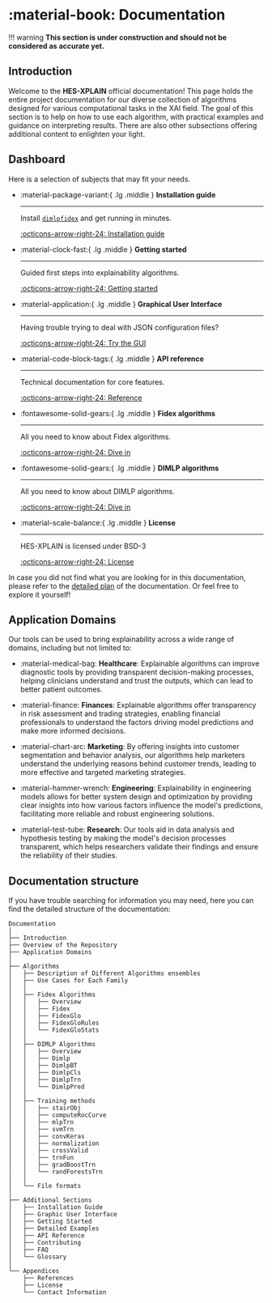 # :material-book: Documentation

!!! warning
    **This section is under construction and should not be considered as accurate yet.**

## Introduction
Welcome to the **HES-XPLAIN** official documentation! This page holds the entire project documentation for our diverse collection of algorithms designed for various computational tasks in the XAI field. The goal of this section is to help on how to use each algorithm, with practical examples and guidance on interpreting results. There are also other subsections offering additional content to enlighten your light.


## Dashboard
Here is a selection of subjects that may fit your needs.
<div class="grid cards" markdown>

-   :material-package-variant:{ .lg .middle } **Installation guide**

    ---

    Install [`dimlpfidex`](#) and get running in minutes.

    [:octicons-arrow-right-24: Installation guide](installation-guide.md)


-   :material-clock-fast:{ .lg .middle } **Getting started**

    ---

    Guided first steps into explainability algorithms. 

    [:octicons-arrow-right-24: Getting started](getting-started.md)


-   :material-application:{ .lg .middle } **Graphical User Interface**

    ---

    Having trouble trying to deal with JSON configuration files? 

    [:octicons-arrow-right-24: Try the GUI](gui.md)


-   :material-code-block-tags:{ .lg .middle } **API reference**

    ---

    Technical documentation for core features.

    [:octicons-arrow-right-24: Reference](../reference.md)


-   :fontawesome-solid-gears:{ .lg .middle } **Fidex algorithms**

    ---

    All you need to know about Fidex algorithms.

    [:octicons-arrow-right-24: Dive in](algorithms/fidex.md)

-   :fontawesome-solid-gears:{ .lg .middle } **DIMLP algorithms**

    ---

    All you need to know about DIMLP algorithms.

    [:octicons-arrow-right-24: Dive in](algorithms/dimlp.md)


-   :material-scale-balance:{ .lg .middle } **License**

    ---

    HES-XPLAIN is licensed under BSD-3

    [:octicons-arrow-right-24: License](license.md)

</div>

In case you did not find what you are looking for in this documentation, please refer to the [detailed plan](#documentation-structure) of the documentation. Or feel free to explore it yourself! 


## Application Domains
Our tools can be used to bring explainability across a wide range of domains, including but not limited to:

- :material-medical-bag: **Healthcare**: Explainable algorithms can improve diagnostic tools by providing transparent decision-making processes, helping clinicians understand and trust the outputs, which can lead to better patient outcomes.

- :material-finance: **Finances**: Explainable algorithms offer transparency in risk assessment and trading strategies, enabling financial professionals to understand the factors driving model predictions and make more informed decisions.

- :material-chart-arc: **Marketing**: By offering insights into customer segmentation and behavior analysis, our algorithms help marketers understand the underlying reasons behind customer trends, leading to more effective and targeted marketing strategies.

- :material-hammer-wrench: **Engineering**: Explainability in engineering models allows for better system design and optimization by providing clear insights into how various factors influence the model's predictions, facilitating more reliable and robust engineering solutions.

- :material-test-tube: **Research**: Our tools aid in data analysis and hypothesis testing by making the model's decision processes transparent, which helps researchers validate their findings and ensure the reliability of their studies.


## Documentation structure
If you have trouble searching for information you may need, here you can find the detailed structure of the documentation:

```
Documentation
│
├── Introduction
├── Overview of the Repository
├── Application Domains
│
├── Algorithms
│   ├── Description of Different Algorithms ensembles
│   ├── Use Cases for Each Family
│   │
│   ├── Fidex Algorithms
│   │   ├── Overview
│   │   ├── Fidex
│   │   ├── FidexGlo
│   │   ├── FidexGloRules
│   │   └── FidexGloStats
│   │   
│   ├── DIMLP Algorithms
│   │   ├── Overview
│   │   ├── Dimlp
│   │   ├── DimlpBT
│   │   ├── DimlpCls
│   │   ├── DimlpTrn
│   │   └── DimlpPred
│   │   
│   ├── Training methods
│   │   ├── stairObj
│   │   ├── computeRocCurve  
│   │   ├── mlpTrn          
│   │   ├── svmTrn
│   │   ├── convKeras        
│   │   ├── normalization
│   │   ├── crossValid       
│   │   ├── trnFun
│   │   ├── gradBoostTrn     
│   │   └── randForestsTrn
│   │
│   └── File formats
│   
├── Additional Sections
│   ├── Installation Guide
│   ├── Graphic User Interface
│   ├── Getting Started
│   ├── Detailed Examples
│   ├── API Reference
│   ├── Contributing
│   ├── FAQ
│   └── Glossary
│
└── Appendices
    ├── References
    ├── License
    └── Contact Information
```